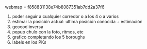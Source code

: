 webmap = f858831138e74b8087351ab7dd2a37f6

1. poder seguir a cualquier corredor o a los 4 o a varios
2. estimar la posición actual: ultima posición conocida + estimación
3. geocod inversa
4. popup chulo con la foto, ritmos, etc
5. grafico completando los 5 boroughs
6. labels en los PKs
